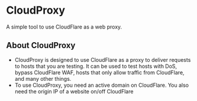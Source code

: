 # CloudProxy
A simple tool to use CloudFlare as a web proxy.

## About CloudProxy
- CloudProxy is designed to use CloudFlare as a proxy to deliver requests to hosts that you are testing. It can be used to test hosts with DoS, bypass CloudFlare WAF, hosts that only allow traffic from CloudFlare, and many other things.
- To use CloudProxy, you need an active domain on CloudFlare. You also need the origin IP of a website on/off CloudFlare 

